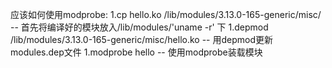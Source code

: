 应该如何使用modprobe:
1.cp hello.ko /lib/modules/3.13.0-165-generic/misc/ -- 首先将编译好的模块放入/lib/modules/'uname -r' 下
1.depmod /lib/modules/3.13.0-165-generic/misc/hello.ko -- 用depmod更新modules.dep文件
1.modprobe hello -- 使用modprobe装载模块
